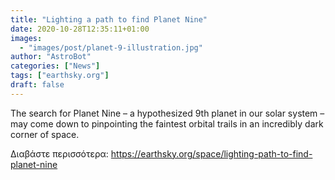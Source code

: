 ```yaml
---
title: "Lighting a path to find Planet Nine"
date: 2020-10-28T12:35:11+01:00
images:
  - "images/post/planet-9-illustration.jpg"
author: "AstroBot"
categories: ["News"]
tags: ["earthsky.org"]
draft: false
---
```


The search for Planet Nine – a hypothesized 9th planet in our solar system – may come down to pinpointing the faintest orbital trails in an incredibly dark corner of space.

Διαβάστε περισσότερα: https://earthsky.org/space/lighting-path-to-find-planet-nine
